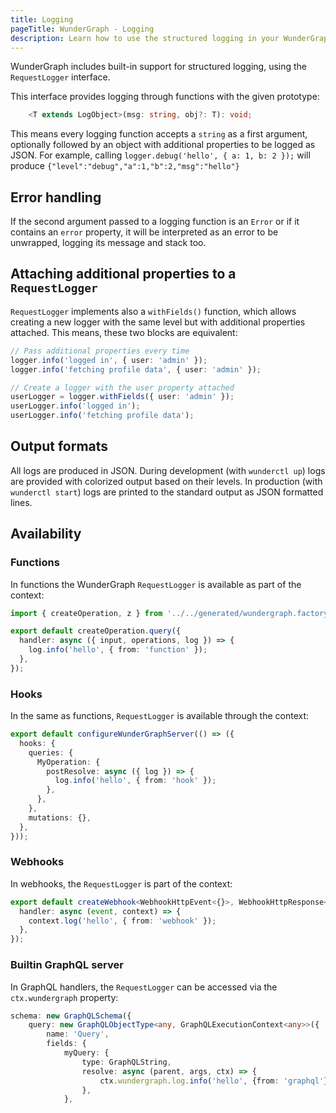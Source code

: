 ```yaml
---
title: Logging
pageTitle: WunderGraph - Logging
description: Learn how to use the structured logging in your WunderGraph application
---
```


WunderGraph includes built-in support for structured logging, using the `RequestLogger`
interface.

This interface provides logging through functions with the given prototype:

```typescript
	<T extends LogObject>(msg: string, obj?: T): void;
```

This means every logging function accepts a `string` as a first argument, optionally followed
by an object with additional properties to be logged as JSON. For example, calling
`logger.debug('hello', { a: 1, b: 2 });` will produce `{"level":"debug","a":1,"b":2,"msg":"hello"}`

## Error handling

If the second argument passed to a logging function is an `Error` or if it contains an `error` property,
it will be interpreted as an error to be unwrapped, logging its message and stack too.

## Attaching additional properties to a `RequestLogger`

`RequestLogger` implements also a `withFields()` function, which allows creating a new logger with the
same level but with additional properties attached. This means, these two blocks are equivalent:

```typescript
// Pass additional properties every time
logger.info('logged in', { user: 'admin' });
logger.info('fetching profile data', { user: 'admin' });

// Create a logger with the user property attached
userLogger = logger.withFields({ user: 'admin' });
userLogger.info('logged in');
userLogger.info('fetching profile data');
```

## Output formats

All logs are produced in JSON. During development (with `wunderctl up`) logs are provided with colorized
output based on their levels. In production (with `wunderctl start`) logs are printed to the standard
output as JSON formatted lines.

## Availability

### Functions

In functions the WunderGraph `RequestLogger` is available as part of the context:

```typescript
import { createOperation, z } from '../../generated/wundergraph.factory';

export default createOperation.query({
  handler: async ({ input, operations, log }) => {
    log.info('hello', { from: 'function' });
  },
});
```

### Hooks

In the same as functions, `RequestLogger` is available through the context:

```typescript
export default configureWunderGraphServer(() => ({
  hooks: {
    queries: {
      MyOperation: {
        postResolve: async ({ log }) => {
          log.info('hello', { from: 'hook' });
        },
      },
    },
    mutations: {},
  },
}));
```

### Webhooks

In webhooks, the `RequestLogger` is part of the context:

```typescript
export default createWebhook<WebhookHttpEvent<{}>, WebhookHttpResponse<{}>>({
  handler: async (event, context) => {
    context.log('hello', { from: 'webhook' });
  },
});
```

### Builtin GraphQL server

In GraphQL handlers, the `RequestLogger` can be accessed via the `ctx.wundergraph` property:

```typescript
schema: new GraphQLSchema({
    query: new GraphQLObjectType<any, GraphQLExecutionContext<any>>({
        name: 'Query',
        fields: {
            myQuery: {
                type: GraphQLString,
                resolve: async (parent, args, ctx) => {
                    ctx.wundergraph.log.info('hello', {from: 'graphql'});
                },
            },
```
